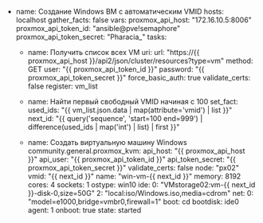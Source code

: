 - name: Создание Windows ВМ с автоматическим VMID
  hosts: localhost
  gather_facts: false
  vars:
    proxmox_api_host: "172.16.10.5:8006"
    proxmox_api_token_id: "ansible@pve!semaphore"
    proxmox_api_token_secret: "Pharacia_"
  tasks:
    - name: Получить список всех VM
      uri:
        url: "https://{{ proxmox_api_host }}/api2/json/cluster/resources?type=vm"
        method: GET
        user: "{{ proxmox_api_token_id }}"
        password: "{{ proxmox_api_token_secret }}"
        force_basic_auth: true
        validate_certs: false
      register: vm_list

    - name: Найти первый свободный VMID начиная с 100
      set_fact:
        used_ids: "{{ vm_list.json.data | map(attribute='vmid') | list }}"
        next_id: "{{ query('sequence', 'start=100 end=999') | difference(used_ids | map('int') | list) | first }}"

    - name: Создать виртуальную машину Windows
      community.general.proxmox_kvm:
        api_host: "{{ proxmox_api_host }}"
        api_user: "{{ proxmox_api_token_id }}"
        api_token_secret: "{{ proxmox_api_token_secret }}"
        validate_certs: false
        node: "px02"
        vmid: "{{ next_id }}"
        name: "win-vm-{{ next_id }}"
        memory: 8192
        cores: 4
        sockets: 1
        ostype: win10
        ide:
          0: "VMstorage02:vm-{{ next_id }}-disk-0,size=50G"
          2: "local:iso/Windows.iso,media=cdrom"
        net:
          0: "model=e1000,bridge=vmbr0,firewall=1"
        boot: cd
        bootdisk: ide0
        agent: 1
        onboot: true
        state: started
